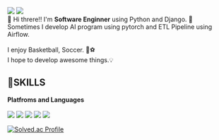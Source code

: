<a href="https://velog.io/@leecw4u"><img src="https://img.shields.io/badge/Blog-20C997?style=flat-square&logo=velog&logoColor=white"/></a>
<img src="https://img.shields.io/badge/leecw94u@gmail.com-EA4335?style=flat-square&logo=gmail&logoColor=white"/>
<br/>
👋 Hi threre!! I'm **Software Enginner** using Python and Django. 🚀
<br/>
Sometimes I develop AI program using pytorch and ETL Pipeline using Airflow.
<br/><br/>
I enjoy Basketball, Soccer. 🏀⚽️
<br/>
I hope to develop awesome things.💡

## 💪SKILLS
**Platfroms and Languages**
<br/><br/>
<img src="https://img.shields.io/badge/Python-3776AB?style=flat-square&logo=python&logoColor=white"/> <!--Python-->
<img src="https://img.shields.io/badge/C++-00599C?style=flat-square&logo=cplusplus&logoColor=white"/> <!--C++-->
<img src="https://img.shields.io/badge/MySQL-4479A1?style=flat-square&logo=mysql&logoColor=white"/> <!--MySQL-->
<img src="https://img.shields.io/badge/MongoDB-47A248?style=flat-square&logo=mongodb&logoColor=white"/>
<img src="https://img.shields.io/badge/Django-092E20?style=flat-square&logo=django&logoColor=white"/>


[![Solved.ac Profile](http://mazassumnida.wtf/api/v2/generate_badge?boj=leecw94u)](https://solved.ac/leecw94u/)

